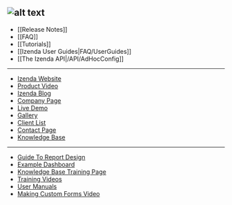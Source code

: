 ![alt text](http://demo2.izenda.us/bi/rs.aspx?image=ModernImages.izenda-logo-4.gif)
---
* [[Release Notes]]
* [[FAQ]]
* [[Tutorials]]
* [[Izenda User Guides|FAQ/UserGuides]]
* [[The Izenda API|/API/AdHocConfig]]

---

* [Izenda Website](http://www.izenda.com/Site/Izenda-Ad-Hoc-Reporting.aspx)
* [Product Video](http://www.izenda.com/Site/Video/ProductVideo.aspx)
* [Izenda Blog](http://blog.izenda.com/)
* [Company Page](http://www.izenda.com/site/Pages/company.aspx)
* [Live Demo](http://demo2.izenda.us/bi/ReportListIntro.aspx)
* [Gallery](http://www.izenda.com/site/Pages/Gallery.aspx)
* [Client List](http://www.izenda.com/Site/Pages/Clients.aspx)
* [Contact Page](http://www.izenda.com/site/Pages/contactus.aspx)
* [Knowledge Base](http://www.izenda.com/Site/KB/Integration/94)

---

* [Guide To Report Design](http://dwmofqygvzj39.cloudfront.net/izenda-izenda_guide_to_report_design.pdf)
* [Example Dashboard](http://demo2.izenda.us/bi/Dashboards.aspx?rn=Dashboard)
* [Knowledge Base Training Page](http://www.izenda.com/Site/KB/Training/78)
* [Training Videos](http://www.izenda.com/Site/KB/Training/58)
* [User Manuals](http://www.izenda.com/Site/KB/Training/93)
* [Making Custom Forms Video](http://www.youtube.com/watch?v=5b2axJlgdFs)